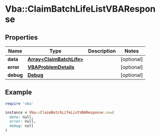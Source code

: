 # Vba::ClaimBatchLifeListVBAResponse

## Properties

| Name | Type | Description | Notes |
| ---- | ---- | ----------- | ----- |
| **data** | [**Array&lt;ClaimBatchLife&gt;**](ClaimBatchLife.md) |  | [optional] |
| **error** | [**VBAProblemDetails**](VBAProblemDetails.md) |  | [optional] |
| **debug** | [**Debug**](Debug.md) |  | [optional] |

## Example

```ruby
require 'vba'

instance = Vba::ClaimBatchLifeListVBAResponse.new(
  data: null,
  error: null,
  debug: null
)
```

